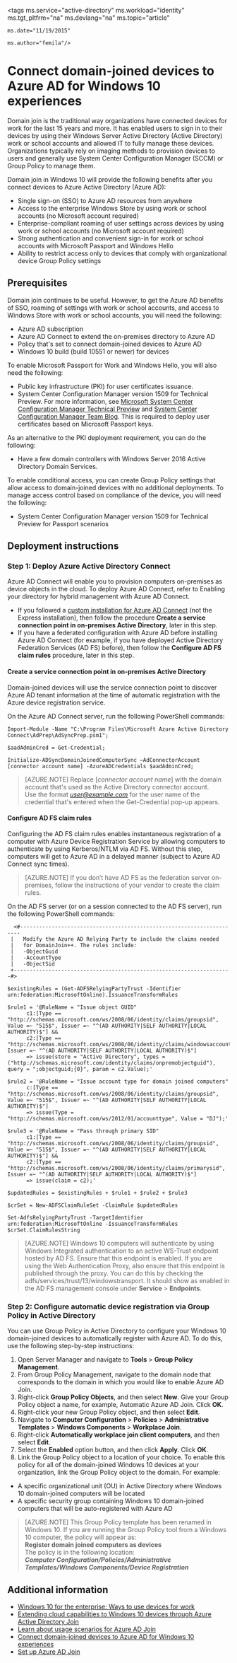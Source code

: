 <properties
	pageTitle="Connect domain-joined devices to Azure AD for Windows 10 experiences | Microsoft Azure"
	description="Explains how administrators can configure Group Policy to enable devices to be domain-joined to the enterprise network."
	services="active-directory"
	documentationCenter=""
	authors="femila"
	manager="stevenpo"
	editor=""
	tags="azure-classic-portal"/>

<tags
	ms.service="active-directory"
	ms.workload="identity"
	ms.tgt_pltfrm="na"
	ms.devlang="na"
	ms.topic="article"

	ms.date="11/19/2015"

	ms.author="femila"/>

# Connect domain-joined devices to Azure AD for Windows 10 experiences

Domain join is the traditional way organizations have connected devices for work for the last 15 years and more. It has enabled users to sign in to their devices by using their Windows Server Active Directory (Active Directory) work or school accounts and allowed IT to fully manage these devices. Organizations typically rely on imaging methods to provision devices to users and generally use System Center Configuration Manager (SCCM) or Group Policy to manage them.

Domain join in Windows 10 will provide the following benefits after you connect devices to Azure Active Directory (Azure AD):

- Single sign-on (SSO) to Azure AD resources from anywhere
- Access to the enterprise Windows Store by using work or school accounts (no Microsoft account required)
- Enterprise-compliant roaming of user settings across devices by using work or school accounts (no Microsoft account required)
- Strong authentication and convenient sign-in for work or school accounts with Microsoft Passport and Windows Hello
- Ability to restrict access only to devices that comply with organizational device Group Policy settings

## Prerequisites

Domain join continues to be useful. However, to get the Azure AD benefits of SSO, roaming of settings with work or school accounts, and access to Windows Store with work or school accounts, you will need the following:

- Azure AD subscription
- Azure AD Connect to extend the on-premises directory to Azure AD
- Policy that's set to connect domain-joined devices to Azure AD
- Windows 10 build (build 10551 or newer) for devices

To enable Microsoft Passport for Work and Windows Hello, you will also need the following:

- Public key infrastructure (PKI) for user certificates issuance.
- System Center Configuration Manager version 1509 for Technical Preview. For more information, see [Microsoft System Center Configuration Manager Technical Preview](https://technet.microsoft.com/library/dn965439.aspx#BKMK_TP3Update) and [System Center Configuration Manager Team Blog](http://blogs.technet.com/b/configmgrteam/archive/2015/09/23/now-available-update-for-system-center-config-manager-tp3.aspx). This is required to deploy user certificates based on Microsoft Passport keys.

As an alternative to the PKI deployment requirement, you can do the following:

- Have a few domain controllers with Windows Server 2016 Active Directory Domain Services.

To enable conditional access, you can create Group Policy settings that allow access to domain-joined devices with no additional deployments. To manage access control based on compliance of the device, you will need the following:

- System Center Configuration Manager version 1509 for Technical Preview for Passport scenarios

## Deployment instructions


### Step 1: Deploy Azure Active Directory Connect

Azure AD Connect will enable you to provision computers on-premises as device objects in the cloud. To deploy Azure AD Connect, refer to Enabling your directory for hybrid management with Azure AD Connect.

 - If you followed a [custom installation for Azure AD Connect](active-directory-aadconnect-get-started-custom.md) (not the Express installation), then follow the procedure **Create a service connection point in on-premises Active Directory**, later in this step.
 - If you have a federated configuration with Azure AD before installing Azure AD Connect (for example, if you have deployed Active Directory Federation Services (AD FS) before), then follow the **Configure AD FS claim rules** procedure, later in this step.

#### Create a service connection point in on-premises Active Directory

Domain-joined devices will use the service connection point to discover Azure AD tenant information at the time of automatic registration with the Azure device registration service.

On the Azure AD Connect server, run the following PowerShell commands:

    Import-Module -Name "C:\Program Files\Microsoft Azure Active Directory Connect\AdPrep\AdSyncPrep.psm1";

    $aadAdminCred = Get-Credential;

    Initialize-ADSyncDomainJoinedComputerSync –AdConnectorAccount [connector account name] -AzureADCredentials $aadAdminCred;

>[AZURE.NOTE]
Replace [*connector account name*] with the domain account that's used as the Active Directory connector account.<br>
Use the format *user@example.com* for the user name of the credential that's entered when the Get-Credential pop-up appears.

#### Configure AD FS claim rules
Configuring the AD FS claim rules enables instantaneous registration of a computer with Azure Device Registration Service by allowing computers to authenticate by using Kerberos/NTLM via AD FS. Without this step, computers will get to Azure AD in a delayed manner (subject to Azure AD Connect sync times).

>[AZURE.NOTE]
If you don’t have AD FS as the federation server on-premises, follow the instructions of your vendor to create the claim rules.

On the AD FS server (or on a session connected to the AD FS server), run the following PowerShell commands:

      <#----------------------------------------------------------------------
     |   Modify the Azure AD Relying Party to include the claims needed
     |   for DomainJoin++. The rules include:
     |   -ObjectGuid
     |   -AccountType
     |   -ObjectSid
     +---------------------------------------------------------------------#>

    $existingRules = (Get-ADFSRelyingPartyTrust -Identifier urn:federation:MicrosoftOnline).IssuanceTransformRules

    $rule1 = '@RuleName = "Issue object GUID"
          c1:[Type == "http://schemas.microsoft.com/ws/2008/06/identity/claims/groupsid", Value =~ "515$", Issuer =~ "^(AD AUTHORITY|SELF AUTHORITY|LOCAL AUTHORITY)$"] &&
          c2:[Type == "http://schemas.microsoft.com/ws/2008/06/identity/claims/windowsaccountname", Issuer =~ "^(AD AUTHORITY|SELF AUTHORITY|LOCAL AUTHORITY)$"]
          => issue(store = "Active Directory", types = ("http://schemas.microsoft.com/identity/claims/onpremobjectguid"), query = ";objectguid;{0}", param = c2.Value);'

    $rule2 = '@RuleName = "Issue account type for domain joined computers"
          c:[Type == "http://schemas.microsoft.com/ws/2008/06/identity/claims/groupsid", Value =~ "515$", Issuer =~ "^(AD AUTHORITY|SELF AUTHORITY|LOCAL AUTHORITY)$"]
          => issue(Type = "http://schemas.microsoft.com/ws/2012/01/accounttype", Value = "DJ");'

    $rule3 = '@RuleName = "Pass through primary SID"
          c1:[Type == "http://schemas.microsoft.com/ws/2008/06/identity/claims/groupsid", Value =~ "515$", Issuer =~ "^(AD AUTHORITY|SELF AUTHORITY|LOCAL AUTHORITY)$"] &&
          c2:[Type == "http://schemas.microsoft.com/ws/2008/06/identity/claims/primarysid", Issuer =~ "^(AD AUTHORITY|SELF AUTHORITY|LOCAL AUTHORITY)$"]
          => issue(claim = c2);'

    $updatedRules = $existingRules + $rule1 + $rule2 + $rule3

    $crSet = New-ADFSClaimRuleSet -ClaimRule $updatedRules

    Set-AdfsRelyingPartyTrust -TargetIdentifier urn:federation:MicrosoftOnline -IssuanceTransformRules $crSet.ClaimRulesString

>[AZURE.NOTE]
Windows 10 computers will authenticate by using Windows Integrated authentication to an active WS-Trust endpoint hosted by AD FS. Ensure that this endpoint is enabled. If you are using the Web Authentication Proxy, also ensure that this endpoint is published through the proxy. You can do this by checking the adfs/services/trust/13/windowstransport. It should show as enabled in the AD FS management console under **Service** > **Endpoints**.


### Step 2: Configure automatic device registration via Group Policy in Active Directory

You can use Group Policy in Active Directory to configure your Windows 10 domain-joined devices to automatically register with Azure AD. To do this, use the following step-by-step instructions:

1. 	Open Server Manager and navigate to **Tools** > **Group Policy Management**.
2.	From Group Policy Management, navigate to the domain node that corresponds to the domain in which you would like to enable Azure AD Join.
3.	Right-click **Group Policy Objects**, and then select **New**. Give your Group Policy object a name, for example, Automatic Azure AD Join. Click **OK**.
4.	Right-click your new Group Policy object, and then select **Edit**.
5.	Navigate to **Computer Configuration** > **Policies** > **Administrative Templates** > **Windows Components** > **Workplace Join**.
6.	Right-click **Automatically workplace join client computers**, and then select **Edit**.
7.	Select the **Enabled** option button, and then click **Apply**. Click **OK**.
8.	Link the Group Policy object to a location of your choice. To enable this policy for all of the domain-joined Windows 10 devices at your organization, link the Group Policy object to the domain. For example:
 - A specific organizational unit (OU) in Active Directory where Windows 10 domain-joined computers will be located
 - A specific security group containing Windows 10 domain-joined computers that will be auto-registered with Azure AD

>[AZURE.NOTE]
This Group Policy template has been renamed in Windows 10. If you are running the Group Policy tool from a Windows 10 computer, the policy will appear as: <br>
**Register domain joined computers as devices**<br>
The policy is in the following location:<br>
***Computer Configuration/Policies/Administrative Templates/Windows Components/Device Registration***


## Additional information
* [Windows 10 for the enterprise: Ways to use devices for work](active-directory-azureadjoin-windows10-devices-overview.md)
* [Extending cloud capabilities to Windows 10 devices through Azure Active Directory Join](active-directory-azureadjoin-user-upgrade.md)
* [Learn about usage scenarios for Azure AD Join](active-directory-azureadjoin-deployment-aadjoindirect.md)
* [Connect domain-joined devices to Azure AD for Windows 10 experiences](active-directory-azureadjoin-devices-group-policy.md)
* [Set up Azure AD Join](active-directory-azureadjoin-setup.md)
